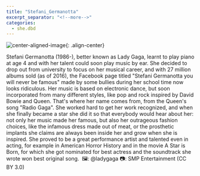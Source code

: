 ```yaml
---
title: "Stefani_Germanotta"
excerpt_separator: "<!--more-->"
categories:
  - she.dbd
---
```



![center-aligned-image](https://cdn.pixabay.com/photo/2020/10/26/16/56/man-5687861_1280.png){: .align-center}

Stefani Germanotta (1986-), better known as Lady Gaga, learnt to play piano at age 4 and with her talent could soon play music by ear. She decided to drop out from university to focus on her musical career, and with 27 million albums sold (as of 2016), the Facebook page titled "Stefani Germanotta you will never be famous" made by some bullies during her school time now looks ridiculous. Her music is based on electronic dance, but soon incorporated from many different styles, like pop and rock inspired by David Bowie and Queen. That's where her name comes from, from the Queen's song "Radio Gaga". She worked hard to get her work recognized, and when she finally became a star she did it so that everybody would hear about her: not only her music made her famous, but also her outrageous fashion choices, like the infamous dress made out of meat, or the prosthetic implants she claims are always been inside her and grow when she is inspired. She proved to be a great performance artist and talented even in acting, for example in American Horror History and in the movie A Star is Born, for which she got nominated for best actress and the soundtrack she wrote won best original song.⁠
⁠
🖼️: @ladygaga⁠
📷: SMP Entertainment (CC BY 3.0)⁠
